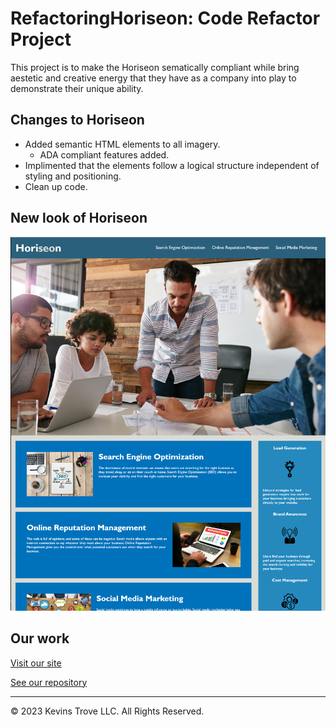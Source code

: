 # RefactoringHoriseon: Code Refactor Project

This project is to make the Horiseon sematically compliant while bring  aestetic and creative energy that they have as a company into play to demonstrate their unique ability.

## Changes to Horiseon
- Added semantic HTML elements to all imagery.
  - ADA compliant features added.
- Implimented that the elements follow a logical structure independent of styling and positioning.
- Clean up code.

## New look of Horiseon
![Screenshot of Refactoring Horiseon Project](/assets/images/screenshot-refactoringHoriseon.PNG?raw=true "refactoringHoriseon")


## Our work
[Visit our site](https://kevins-trove.github.io/HoriseonRenovation/)

[See our repository](https://github.com/Kevins-Trove/HoriseonRenovation)


- - -
© 2023 Kevins Trove LLC. All Rights Reserved.
